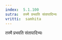 ```yaml
---
index:  5.1.100
sutra:  तस्मै प्रभवति संतापादिभ्यः
vritti:  samhita 
---
```


तस्मै प्रभवति संतापादिभ्यः

